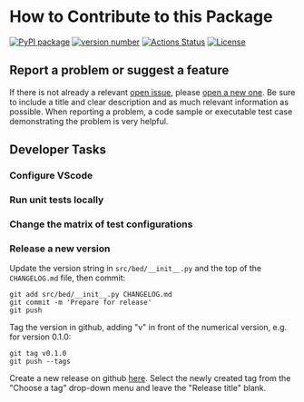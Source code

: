 # How to Contribute to this Package

[![PyPI package](https://img.shields.io/badge/pip%20install-bayesdesign-brightgreen)](https://pypi.org/project/bayesdesign/) [![version number](https://img.shields.io/pypi/v/example-pypi-package?color=green&label=version)](https://github.com/dkirkby/bayesdesign/releases) [![Actions Status](https://github.com/dkirkby/bayesdesign/workflows/Test/badge.svg)](https://github.com/dkirkby/bayesdesign/actions) [![License](https://img.shields.io/github/license/dkirkby/bayesdesign)](https://github.com/dkirkby/bayesdesign/blob/main/LICENSE)

## Report a problem or suggest a feature

If there is not already a relevant [open issue](https://github.com/dkirkby/bayesdesign/issues), please [open a new one](https://github.com/dkirkby/bayesdesign/issues/new). Be sure to include a title and clear description and as much relevant information as possible. When reporting a problem, a code sample or executable test case demonstrating the problem is very helpful.

## Developer Tasks

### Configure VScode

### Run unit tests locally

### Change the matrix of test configurations

### Release a new version

Update the version string in `src/bed/__init__.py` and the top of the `CHANGELOG.md` file, then commit:
```
git add src/bed/__init__.py CHANGELOG.md
git commit -m 'Prepare for release'
git push
```
Tag the version in github, adding "v" in front of the numerical version, e.g. for version 0.1.0:
```
git tag v0.1.0
git push --tags
```
Create a new release on github [here](https://github.com/dkirkby/bayesdesign/releases/new). Select the newly created tag from the "Choose a tag" drop-down menu and leave the "Release title" blank.
